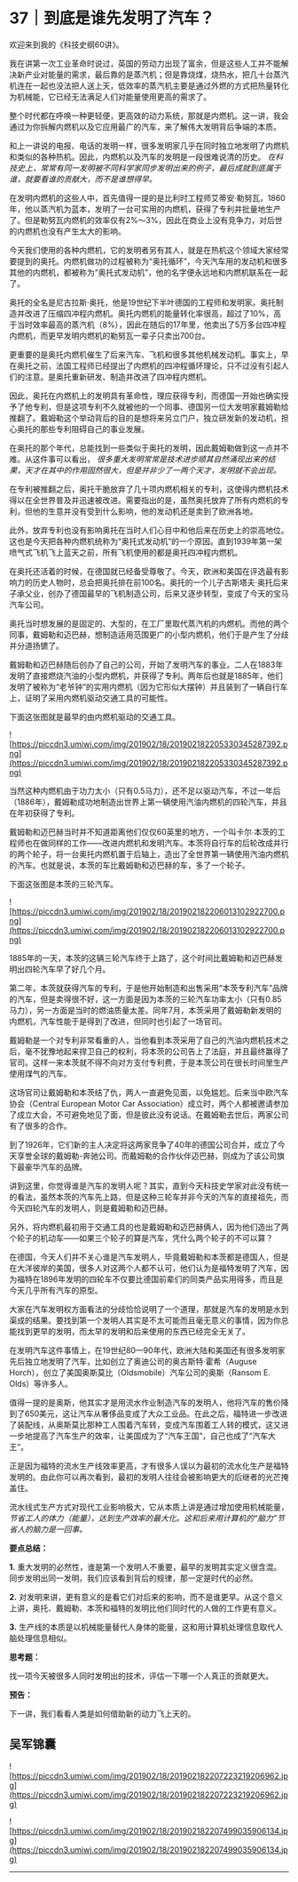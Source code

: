 # 37｜到底是谁先发明了汽车？

欢迎来到我的《科技史纲60讲》。

我在讲第一次工业革命时说过，英国的劳动力出现了富余，但是这些人工并不能解决新产业对能量的需求，最后靠的是蒸汽机；但是靠烧煤，烧热水，把几十台蒸汽机连在一起也没法把人送上天，低效率的蒸汽机主要是通过外燃的方式把热量转化为机械能，它已经无法满足人们对能量使用更高的需求了。

整个时代都在呼唤一种更轻便，更高效的动力系统，那就是内燃机。这一讲，我会通过为你拆解内燃机以及它应用最广的汽车，来了解伟大发明背后争端的本质。

和上一讲说的电报、电话的发明一样，很多发明家几乎在同时独立地发明了内燃机和类似的各种热机。因此，内燃机以及汽车的发明是一段很难说清的历史。 *在科技史上，常常有同一发明被不同科学家同步发明出来的例子，最后成就到底属于谁，就要看谁的贡献大，而不是谁想得早。*

在发明内燃机的这些人中，首先值得一提的是比利时工程师艾蒂安·勒努瓦，1860年，他以蒸汽机为蓝本，发明了一台可实用的内燃机，获得了专利并批量地生产了。但是勒努瓦内燃机的效率仅有2%～3%，因此在商业上没有竞争力，对后世的内燃机也没有产生太大的影响。

今天我们使用的各种内燃机，它的发明者另有其人，就是在热机这个领域大家经常要提到的奥托。内燃机做功的过程被称为“奥托循环”，今天汽车用的发动机和很多其他的内燃机，都被称为“奥托式发动机”，他的名字便永远地和内燃机联系在一起了。

奥托的全名是尼古拉斯·奥托，他是19世纪下半叶德国的工程师和发明家。奥托制造并改进了压缩四冲程内燃机。奥托内燃机的能量转化率很高，超过了10%，高于当时效率最高的蒸汽机（8%），因此在随后的17年里，他卖出了5万多台四冲程内燃机，而更早发明内燃机的勒努瓦一辈子只卖出700台。

更重要的是奥托内燃机催生了后来汽车、飞机和很多其他机械发动机。事实上，早在奥托之前，法国工程师已经提出了内燃机的四冲程循环理论，只不过没有引起人们的注意。是奥托重新研发、制造并改进了四冲程内燃机。

因此，奥托在内燃机上的发明具有革命性，理应获得专利，而德国一开始也确实授予了他专利，但是这项专利不久就被他的一个同事、德国另一位大发明家戴姆勒给推翻了。戴姆勒这个举动背后的目的是想将来另立门户，独立研发新的发动机，担心奥托的那些专利阻碍自己的事业发展。

在奥托的那个年代，总能找到一些类似于奥托的发明，因此戴姆勒做到这一点并不难。从这件事可以看出， *很多重大发明常常是技术进步顺其自然涌现出来的结果，天才在其中的作用固然很大，但是并非少了一两个天才，发明就不会出现。*

在专利被推翻之后，奥托干脆放弃了几十项内燃机相关的专利，这使得内燃机技术得以在全世界普及并迅速被改进。需要指出的是，虽然奥托放弃了所有内燃机的专利，但他的生意并没有受到什么影响，他的发动机还是卖到了欧洲各地。

此外，放弃专利也没有影响奥托在当时人们心目中和他后来在历史上的崇高地位。这也是今天把各种内燃机统称为“奥托式发动机”的一个原因。直到1939年第一架喷气式飞机飞上蓝天之前，所有飞机使用的都是奥托四冲程内燃机。

在奥托还活着的时候，在德国就已经备受尊敬了。今天，欧洲和美国在评选最有影响力的历史人物时，总会把奥托排在前100名。奥托的一个儿子古斯塔夫·奥托后来子承父业，创办了德国最早的飞机制造公司，后来又逐步转型，变成了今天的宝马汽车公司。

奥托当时想发展的是固定的、大型的，在工厂里取代蒸汽机的内燃机。而他的两个同事，戴姆勒和迈巴赫，想制造适用范围更广的小型内燃机，他们于是产生了分歧并分道扬镳了。

戴姆勒和迈巴赫随后创办了自己的公司，开始了发明汽车的事业。二人在1883年发明了直接燃烧汽油的小型内燃机，并获得了专利。两年后也就是1885年，他们发明了被称为“老爷钟”的实用内燃机（因为它形似大摆钟）并且装到了一辆自行车上，证明了采用内燃机驱动交通工具的可能性。

下面这张图就是最早的由内燃机驱动的交通工具。

![https://piccdn3.umiwi.com/img/201902/18/201902182205330345287392.png](https://piccdn3.umiwi.com/img/201902/18/201902182205330345287392.png)

当然这种内燃机由于功力太小（只有0.5马力），还不足以驱动汽车，不过一年后（1886年），戴姆勒成功地制造出世界上第一辆使用汽油内燃机的四轮汽车，并且在年初获得了专利。

戴姆勒和迈巴赫当时并不知道距离他们仅仅60英里的地方，一个叫卡尔∙本茨的工程师也在做同样的工作——改进内燃机和发明汽车。本茨将自行车的后轮改成并行的两个轮子，将一台奥托内燃机置于后轴上，造出了全世界第一辆使用汽油内燃机的汽车。也就是说，本茨的车比戴姆勒和迈巴赫的车，多了一个轮子。

下面这张图是本茨的三轮汽车。

![https://piccdn3.umiwi.com/img/201902/18/201902182206013102922700.png](https://piccdn3.umiwi.com/img/201902/18/201902182206013102922700.png)

1885年的一天，本茨的这辆三轮汽车终于上路了，这个时间比戴姆勒和迈巴赫发明出四轮汽车早了好几个月。

第二年，本茨就获得汽车的专利，于是他开始制造和出售采用“本茨专利汽车”品牌的汽车，但是卖得很不好，这一方面是因为本茨的三轮汽车功率太小（只有0.85马力），另一方面是当时的燃油质量太差。同年7月，本茨采用了戴姆勒新发明的内燃机，汽车性能于是得到了改进，但同时也引起了一场官司。

戴姆勒是一个对专利非常看重的人，当他看到本茨采用了自己的汽油内燃机技术之后，毫不犹豫地起来捍卫自己的权利，将本茨的公司告上了法庭，并且最终赢得了官司。这样一来本茨就不得不向对方支付专利费，于是本茨公司在很长时间里生产使用煤气的汽车。

这场官司让戴姆勒和本茨结了仇，两人一直避免见面，以免尴尬。后来当中欧汽车协会（Central European Motor Car Association）成立时，两个人都被邀请参加了成立大会，不可避免地见了面，但是彼此没有说话。在戴姆勒去世后，两家公司有了很多的合作。

到了1926年，它们新的主人决定将这两家竞争了40年的德国公司合并，成立了今天享誉全球的戴姆勒-奔驰公司。而戴姆勒的合作伙伴迈巴赫，则成为了该公司旗下最豪华汽车的品牌。

讲到这里，你觉得谁是汽车的发明人呢？其实，直到今天科技史学家对此没有统一的看法，虽然本茨的汽车先上路，但是这种三轮车并非今天的汽车的直接祖先，而今天四轮汽车的发明人，则是戴姆勒和迈巴赫。

另外，将内燃机最初用于交通工具的也是戴姆勒和迈巴赫俩人，因为他们造出了两个轮子的机动车——如果三个轮子的算是汽车，凭什么两个轮子的不可以算？

在德国，今天人们并不关心谁是汽车发明人，毕竟戴姆勒和本茨都是德国人，但是在大洋彼岸的美国，很多人对这两个人都不认可，他们认为是福特发明了汽车，因为福特在1896年发明的四轮车不仅要比德国前辈们的同类产品实用得多，而且是今天几乎所有汽车的原型。

大家在汽车发明权方面看法的分歧恰恰说明了一个道理，那就是汽车的发明是水到渠成的结果。要找到第一个发明人其实是不太可能而且毫无意义的事情，因为你总能找到更早的发明，而太早的发明和后来使用的东西已经完全无关了。

在发明汽车这件事情上，在19世纪80—90年代，欧洲大陆和美国还有很多发明家先后独立地发明了汽车，比如创立了奥迪公司的奥古斯特·霍希（Auguse Horch），创立了美国奥斯莫比（Oldsmobile）汽车公司的奥斯（Ransom E. Olds）等许多人。

值得一提的是奥斯，他其实才是用流水作业制造汽车的发明人，他将汽车的售价降到了650美元，这让汽车从奢侈品变成了大众工业品。在此之后，福特进一步改进了装配线，从奥斯莫比那种工人围着汽车转，变成汽车围着工人转的模式，这又进一步地提高了汽车生产的效率，让美国成为了“汽车王国”，自己也成了“汽车大王”。

正是因为福特的流水生产线效率更高，才有很多人误以为最初的流水化生产是福特发明的。由此你可以再次看到，最初的发明人往往会被影响更大的后继者的光芒掩盖住。

流水线式生产方式对现代工业影响极大，它从本质上讲是通过增加使用机械能量， *节省工人的体力（能量），达到生产效率的最大化。这和后来用计算机的“脑力”节省人的脑力是一回事。*

 **要点总结：**

 **1.** 重大发明的必然性，谁是第一个发明人不重要，最早的发明其实定义很含混。同步发明出同一发明，我们应该看到背后的规律，那一定是时代的必然。

 **2.** 对发明来讲，更有意义的是看它们对后来的影响，而不是谁更早。从这个意义上讲，奥托、戴姆勒、本茨和福特的发明比他们同时代的人做的工作更有意义。

 **3.** 生产线的本质是以机械能量替代人身体的能量，这和用计算机处理信息取代人脑处理信息相似。

 **思考题：**

找一项今天被很多人同时发明出的技术，评估一下哪一个人真正的贡献更大。

 **预告：**

下一讲，我们看看人类是如何借助新的动力飞上天的。

## 吴军锦囊

![https://piccdn3.umiwi.com/img/201902/18/201902182207223219206962.jpg](https://piccdn3.umiwi.com/img/201902/18/201902182207223219206962.jpg)

![https://piccdn3.umiwi.com/img/201902/18/201902182207499035906134.jpg](https://piccdn3.umiwi.com/img/201902/18/201902182207499035906134.jpg)

---

